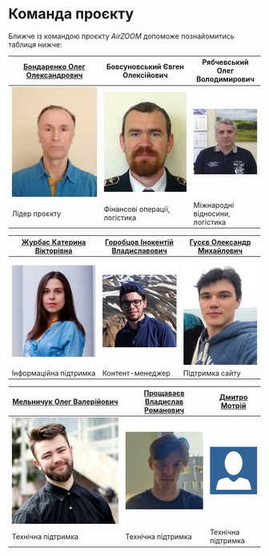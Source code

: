 # Команда проєкту

Ближче із командою проєкту _AirZOOM_ допоможе познайомитись таблиця нижче:

| [Бондаренко Олег Олександрович](https://protw.github.io/oleghbond) | Бовсуновський Євген Олексійович | Рябчевський Олег Володимирович |
| --------------------------------------- | --------------------------------------- | --------------------------------------- |
| ![1st picture](img/BOO.jpg ':size=300') | ![1st picture](img/BEO.jpg ':size=300') | ![1st picture](img/ROV.jpg ':size=300') |
| Лідер проєкту | Фінансові операції, логістика | Міжнародні відносини, логістика |

| [Журбас Катерина Вікторівна](https://www.facebook.com/profile.php?id=100013036576391) | [Горобцов Інокентій Владиславович](https://www.facebook.com/inimyoworld/) | [Гусєв Олександр Михайлович](https://www.facebook.com/ohusiev) |
| --------------------------------------- | --------------------------------------- | --------------------------------------- |
| ![1st picture](img/ZKV.jpg ':size=300') | ![1st picture](img/HIV.jpg ':size=300') | ![1st picture](img/HOM.jpg ':size=300') |
| Інформаційна підтримка                  | Контент-менеджер                        | Підтримка сайту                         |

| [Мельничук Олег Валерійович](https://www.facebook.com/olehmell) | [Прощаваєв Владислав Романович](https://www.facebook.com/ns.f3joule) | [Дмитро Мотрій](https://example.com/) |
| --------------------------------------- | --------------------------------------- | --------------------------------------- |
| ![1st picture](img/MOV.jpg ':size=300') | ![1st picture](img/PVR.jpg ':size=300') | ![1st picture](img/unknown.png) |
| Технічна підтримка                      | Технічна підтримка                      | Технічна підтримка                      |

